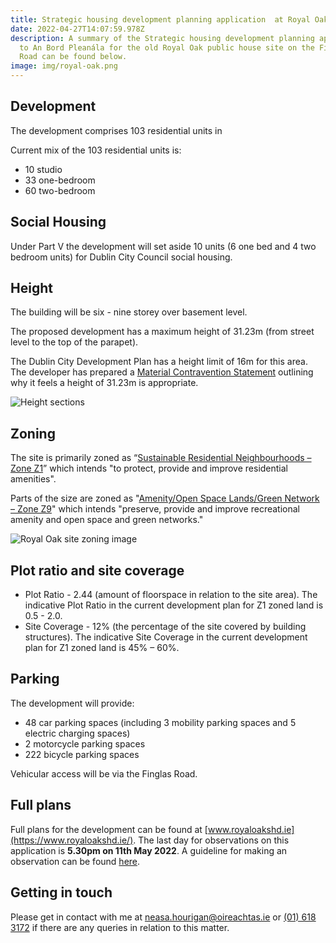 ```yaml
---
title: Strategic housing development planning application  at Royal Oak site
date: 2022-04-27T14:07:59.978Z
description: A summary of the Strategic housing development planning application
  to An Bord Pleanála for the old Royal Oak public house site on the Finglas
  Road can be found below.
image: img/royal-oak.png
---
```

## Development

The development comprises 103 residential units in 

Current mix of the 103 residential units is:

* 10 studio
* 33 one-bedroom 
* 60 two-bedroom

## Social Housing

Under Part V the development will set aside 10 units (6 one bed and 4 two bedroom units) for Dublin City Council social housing. 

## Height

The building will be six - nine storey over basement level. 

The proposed development has a maximum height of 31.23m (from street level to the top of the parapet).

The Dublin City Development Plan has a height limit of 16m for this area. The developer has prepared a [Material Contravention Statement](https://www.royaloakshd.ie/data/files/Planning%20Application%20Documents/Planning/Statement%20of%20Material%20Contravention.pdf) outlining why it feels a height of 31.23m is appropriate.

![Height sections](img/royal-oak-height.png "Height sections")

## Zoning

The site is primarily zoned as “[Sustainable Residential Neighbourhoods – Zone Z1](https://www.dublincity.ie/dublin-city-development-plan-2016-2022/14-land-use-zoning/148-primary-land-use-zoning-categories/1481-sustainable-residential-neighbourhoods-zone-z1)” which intends "to protect, provide and improve residential amenities".

Parts of the size are zoned as "[Amenity/Open Space Lands/Green Network – Zone Z9](https://www.dublincity.ie/dublin-city-development-plan-2016-2022/14-land-use-zoning/148-primary-land-use-zoning-categories/1489-amenity-open-space-lands-green-network-zone-z9)" which intends "preserve, provide and improve recreational amenity and open space and green networks."

![Royal Oak site zoning image](img/royal-oak-zoning.png "Royal Oak site zoning image")

## Plot ratio and site coverage

* Plot Ratio - 2.44 (amount of floorspace in relation to the site area). The indicative Plot Ratio in the current development plan for Z1 zoned land is 0.5 - 2.0.  
* Site Coverage - 12% (the percentage of the site covered by building structures). The indicative Site Coverage in the current development plan for Z1 zoned land is 45% – 60%.

## Parking

The development will provide:

* 48 car parking spaces (including 3 mobility parking spaces and 5  electric charging spaces)
* 2 motorcycle parking spaces
* 222 bicycle parking spaces

Vehicular access will be via the Finglas Road.

## Full plans

Full plans for the development can be found at [www.royaloakshd.ie](https://www.royaloakshd.ie/). The last day for observations on this application is **5.30pm on 11th May 2022**. A guideline for making an observation can be found [here](https://neasahourigan.com/post/planning-observation/).

## Getting in touch

Please get in contact with me at [neasa.hourigan@oireachtas.ie](mailto:neasa.hourigan@oireachtas.ie?subject=Royal%20Oak%20SHD&body=Dear%20Neasa%2C%0D%0A%0D%0A) or [(01) 618 3172](tel:+35316183172) if there are any queries in relation to this matter.